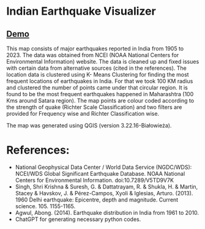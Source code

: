 # Indian Earthquake Visualizer

## [Demo](https://earthquake-visualizer-india.netlify.app/#4/10.27/78.35)

This map consists of major earthquakes reported in India from 1905 to 2023. The data was obtained from NCEI (NOAA National Centers for Environmental Information) website. The data is cleaned up and fixed issues with certain data from alternative sources (cited in the references). The location data is clustered using K- Means Clustering for finding the most frequent locations of earthquakes in India. For that we took 100 KM radius and clustered the number of points came under that circular region. It is found to be the most frequent earthquakes happened in Maharashtra (100 Kms around Satara region). The map points are colour coded according to the strength of quake (Richter Scale Classification) and two filters are provided for Frequency wise and Richter Classification wise.

The map was generated using QGIS (version 3.22.16-Białowieża).


References:
===========

- National Geophysical Data Center / World Data Service (NGDC/WDS): NCEI/WDS Global Significant Earthquake Database. NOAA National Centers for Environmental Information. doi:10.7289/V5TD9V7K
- Singh, Shri Krishna & Suresh, G. & Dattatrayam, R. & Shukla, H. & Martin, Stacey & Havskov, J. & Pérez-Campos, Xyoli & Iglesias, Arturo. (2013). 1960 Delhi earthquake: Epicentre, depth and magnitude. Current science. 105. 1155-1165.
- Agwul, Abong. (2014). Earthquake distribution in India from 1961 to 2010.
- ChatGPT for generating necessary python codes.

